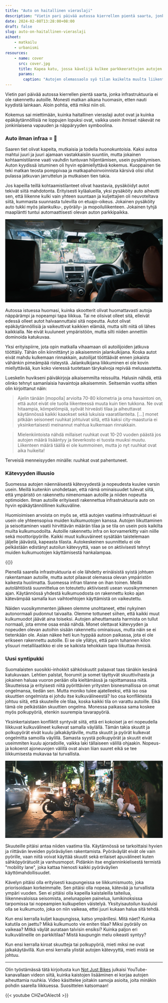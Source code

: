 ```yaml
---
title: "Auto on haitallinen vieraslaji"
description: "Vietin pari päivää autossa kierrellen pientä saarta, jonka infrastruktuuria ei ole rakennettu autoille. Kokemus sai miettimään, kuinka haitallinen vieraslaji autot ovat ja kuinka epäkäytännöllisiä ne loppujen lopuksi ovat"
date: 2024-02-08T13:28:00+08:00
draft: false
slug: auto-on-haitallinen-vieraslaji
aiheet:
    - matkailu
    - urbanismi
resources:
    - name: cover
      src: cover.jpg
      title: Kapea katu, jossa kävelijä kulkee parkkeerattujen autojen ja suuren liikkuvan maasturin välissä
      params:
        caption: "Autojen olemassaolo syö tilan kaikelta muulta liikenteeltä. Kävelijät puikkelehtivat pysäköityjen ja liikkuvien autojen välissä."
---
```


Vietin pari päivää autossa kierrellen pientä saarta, jonka infrastruktuuria ei ole rakennettu autoille. Monesti matkan aikana huomasin, etten nauti kyydistä lainkaan. Aloin pohtia, että miksi niin oli.

Kokemus sai miettimään, kuinka haitallinen vieraslaji autot ovat ja kuinka epäkäytännöllisiä ne loppujen lopuksi ovat, vaikka usein ihmiset näkevät ne jonkinlaisena vapauden ja näppäryyden symboolina.

<!--more-->

### Auto ilman infraa = 💩

Saaren tiet olivat kapeita, mutkaisia ja todella huonokuntoisia. Kaksi autoa mahtui juuri ja juuri ajamaan vastakkaisiin suuntiin, mutta jokainen kohtaamistilanne vaati vauhdin tuntuvan hiljentämisen, usein pysähtymisen. Auton kyydissä istuminen oli hyvin epämiellyttävä kokemus. Kuoppainen tie teki matkan teosta pomppivaa ja matkapahoinvoinnista kärsivä olisi ollut pulassa jatkuvan jarruttelun ja mutkaisen tien takia.

Jos kapeilla teillä kohtaamistilanteet olivat haastavia, pysäköidyt autot tekivät siitä mahdotonta. Erityisesti kyläalueilla, yksi pysäköity auto aiheutti sen, että liikenne kulki vain yhteen suuntaan ja kuljettajien oli neuvoteltava siitä, kummasta suunnasta tulevilla on etuajo-oikeus. Jokainen pysäköity auto tukki myös jalankulku-, pyöräily- ja mopoiluliikenteen. Jokainen tyhjä maapläntti tuntui automaattisesti olevan auton parkkipaikka.

![Näkymä auton takapenkiltä. Autoa ajaa indonesialainen kuljettaja. Edessä näkyy kasvillisuuden reunustama kapea tie](autossa.jpg "Tämän kuljettajan kyydissä tulin miettineeksi, miksi autolla matkustaminen on niin epämukavaa ja hidasta.")

Autossa istuessa huomasi, kuinka skootterit olivat huomattavasti autoja näppärämpi ja nopeampi tapa liikkua. Tai ne olisivat olleet sitä, elleivät edessä olleet autot halvaannuttaisi sitä nopeutta. Autot olivat epäkäytännöllisiä ja vaikeuttivat kaikkien elämää, mutta silti niitä oli lähes kaikkialla. Ne eivät kuuluneet ympäristöön, mutta silti niiden annettiin dominoida katukuvaa.

Yksi erityispiirre, jota opin matkalla vihaamaan oli autoilijoiden jatkuva tööttäily. Tähän olin kiinnittänyt jo aikaisemmin jalankulkijana. Koska autot eivät mahdu kulkemaan rinnakkain, autoilijat tööttäävät ennen jokaista vähänkin pimeämpää risteystä. Jalankulkijana liikkuminen ei ole kovin miellyttävää, kun koko vieressä tuotetaan tärykalvoja repivää melusaastetta.

Lueskelin huvikseni päiväkirjoja aikaisemmilta reissuilta. Halusin nähdä, että olinko tehnyt samanlaisia havaintoja aikaisemmin. Seitsemän vuotta sitten olin kirjoittanut näin:

> Ajelin tänään [mopolla] arviolta 70-80 kilometria ja oma havaintoni on, että autot eivät ole tuolla liikenteessä muuta kuin tien tukkona. Ne ovat hitaampia, kömpelömpiä, syövät hirveästi tilaa ja aiheuttavat käytännössä kaikki kaaokset sekä lukuisia vaaratilanteita. [...] monet pitkään seisoneet ruuhkat johtuivat siitä, että kaksi city-maasturia ei yksinkertaisesti meinannut mahtua kulkemaan rinnakkain.

> Mielenkiintoista nähdä millaiset ruuhkat ovat 10-20 vuoden päästä jos autojen määrä lisääntyy ja tieverkosto ei tuosta muuksi muutu. Liikenteen määrä täällä ei ole kummoinen, mutta jo nyt ruuhkat ovat aika huikeita!

Terveisiä menneisyyden minälle: ruuhkat ovat pahentuneet.

### Kätevyyden illuusio

Suomessa autojen näennäisestä kätevyydestä ja nopeudesta kuulee varsin usein. Meillä kuitenkin unohdetaan, että nämä ominaisuudet tulevat siitä, että ympäristö on rakennettu nimenomaan autoille ja niiden nopeutta optimoiden. Ilman autoille erityisesti rakennettua infrastruktuuria auto on hyvin epäkäytännöllinen kulkuväline.

Huomioimisen arvoista on myös se, että autojen vaatima infrastruktuuri ei usein ole yhteensopiva muiden kulkumuotojen kanssa. Autojen liikuttaminen ja seisottaminen vaatii hirvittävän määrän tilaa ja se tila on usein pois kaikilta muilta kulkumuodoilta. Autoille rakennettu infra on korvamerkitty vain niille sekä moottoripyörille. Kaikki muut kulkuväineet sysätään taistelemaan jäljelle jäävästä, kapeasta tilasta. Autokeskeinen suunnittelu ei ole pelkästään edistänyt autoilun kätevyyttä, vaan se on aktiivisesti tehnyt muiden kulkumuotojen käyttämisestä hankalampaa.

{{<cover>}}

Pienellä saarella infrastruktuuria ei ole lähdetty erinäisistä syistä johtuen rakentamaan autoille, mutta autot pilaavat olemassa olevan ympäristön kaikesta huolimatta. Suomessa infran tilanne on ihan toinen. Meillä autolähtöistä suunnittelua on toteutettu aktiivisesti usean vuosikymmenen ajan. Käytännössä yhdestä kulkumuodosta on rakennettu koko ajan kätevämpää samalla kun vaihtoehtojen käyttämistä on vaikeutettu.

Näiden vuosikymmenten jälkeen olemme unohtaneet, ettei nykyinen autonormaali pudonnut taivaalta. Olemme tottuneet siihen, että kaikki muut kulkumuodot jäävät aina toiseksi. Autojen aiheuttamasta harmista on tullut normaali, jota emme osaa enää nähdä. Monet olettavat kätevyyden ja nopeuden olevan autoihin sisään rakennettu ominaisuus, mutta näin se ei tietenkään ole. Asian näkee heti kun hyppää autoon paikassa, jota ei ole erikseen rakennettu autoille. Ei se ole yllätys, että parin tuhannen kilon ylisuuri metallilaatikko ei ole se kaikista tehokkain tapa liikuttaa ihmisiä.

### Uusi syntipukki

Suomalaisten suosikki-inhokkit sähköskuutit palaavat taas tänäkin kesänä katukuvaan. Lehtien palstat, foorumit ja somet täyttyvät skuuttivihasta ja jokainen haluaa vuoron perään olla kieltämässä ja rajoittamassa niitä. Skuutteissa ja erityisesti niitä pyörittävien yritysten bisnesmallissa on omat ongelmansa, tiedän sen. Mutta moniko tulee ajatelleeksi, että iso osa skuuttien ongelmista ei johdu itse kulkuvälineestä? Iso osa konflikteista johtuu siitä, että skuuteille ole tilaa, koska kaikki tila on varattu autoille. Eikä tämä ole pelkästään skuuttien ongelma. Monessa paikassa sama koskee myös polkupyöriä, etenkin suurempia tavarapyöriä.

Yksinkertaistaen konfliktit syntyvät siitä, että eri kokoiset ja eri nopeudella liikkuvat kulkuvälineet kulkevat samalla väylällä. Tämän takia skuutit ja polkupyörät eivät kuulu jalkakäytäville, mutta skuutit ja pyörät kulkevat ongelmitta samoilla väylillä. Samasta syystä polkupyörät ja skuutit eivät useimmiten kuulu ajoradoille, vaikka laki tällaiseen välillä ohjaakin. Nopeus- ja kokoerot ajoneuvojen välillä ovat aivan liian suuret eikä se tee liikkumisesta mukavaa tai turvallista.

![Yöllinen katunäkymä indonesialaisesta kaupungista. Jalkakäytävän reunalla istuu kaksi paikallista. Autot valtaavat ison osan muusta tilasta.](katu.jpg "Kadulla näkee, kuinka skootterit ovat ylivoimaisesti suosituin ja kätevin tapa liikkua. Melusaastetta nekin tuottavat, mutta niiden vaatima tila ja infrastruktuuri on paljon vaatimattomampaa kuin mitä autot vaativat.")

Skuuteille pitäisi antaa niiden vaatima tila. Käytännössä se tarkoittaisi hyvien ja riittävän leveiden pyöräväylien rakentamista. Pyöräväylät eivät ole vain pyörille, vaan niitä voivat käyttää skuutit sekä erilaiset apuvälineet kuten sähköpyörätuolit ja vanhusmopot. Pidänkin itse englanninkielisestä termistä "mobility lane", joka kattaa hienosti kaikki pyöräväylien käyttömahdollisuudet.

Kävelyn pitäisi olla erityisesti kaupungeissa se liikkumismuoto, joka priorisoidaan korkeimmalle. Sen pitäisi olla nopeaa, kätevää ja turvallista ympäri vuoden. Sen ei pitäisi olla kapeilla kaistaleilla taiteilua, liikennevaloissa seisomista, anelunappien painelua, lumikinoksissa tarpomissa tai nopeampien kulkupelien väistelyä. Yksityisautoilun kuuluisi olla se kulkumuoto, joka on niin vaikeaa, ettei juuri kukaan halua sitä tehdä.

Kun ensi kerralla kuljet kaupungissa, katso ympärillesi. Mitä näet? Kuinka katutila on jaettu? Mikä kulkumuoto vie eniten tilaa? Miksi pyöräily on vaikeaa? Mitkä väylät aurataan talvisin ensiksi? Kuinka paljon eri kulkuvälineille on parkkitilaa? Mistä kaupungin melu oikeasti syntyy?

Kun ensi kerralla kiroat skuutteja tai polkupyöriä, mieti miksi ne ovat jalkakäytävillä. Kun ensi kerralla ylistät autojen kätevyyttä, mieti mistä se johtuu.

---

Olin työstämässä tätä kirjoitusta kun [Not Just Bikes](https://www.youtube.com/@NotJustBikes) julkaisi YouTube-kanavallaan videon siitä, kuinka kaistojen lisääminen ei korjaa autojen aiheuttamia ruuhkia. Video käsittelee joitakin samoja asioita, joita minäkin pohdin saarella liikkuessa. Suosittelen katsomaan!

{{< youtube CHZwOAIect4 >}}
